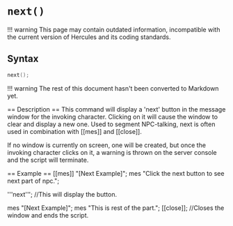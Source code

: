 # `next()`

!!! warning
	This page may contain outdated information, incompatible with the current version of Hercules and its coding standards.

## Syntax

```c
next();
```

!!! warning
	The rest of this document hasn't been converted to Markdown yet.

== Description ==
This command will display a 'next' button in the message window for the invoking character. Clicking on it will cause the window to clear and display a new one. Used to segment NPC-talking, next is often used in combination with [[mes]] and [[close]].

If no window is currently on screen, one will be created, but once the invoking character clicks on it, a warning is thrown on the server console and the script will terminate.

== Example ==
 [[mes]] "[Next Example]";
 mes "Click the next button to see next part of npc.";

 '''next'''; //This will display the button.

 mes "[Next Example]";
 mes "This is rest of the part.";
 [[close]]; //Closes the window and ends the script.
